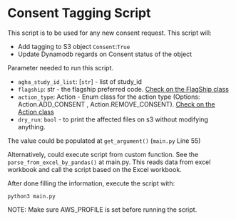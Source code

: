 # Consent Tagging Script

This script is to be used for any new consent request. This script will:
- Add tagging to S3 object `Consent`:`True` 
- Update Dynamodb regards on Consent status of the object

Parameter needed to run this script.
- `agha_study_id_list`: [`str`] - list of study_id
- `flagship`: str - the flagship preferred code. [Check on the FlagShip class](../../lambdas/layers/util/util/agha.py#L9)
- `action_type`: Action - Enum class for the action type (Options: Action.ADD_CONSENT , Action.REMOVE_CONSENT). [Check on the Action class](main.py#L40)
- `dry_run`: `bool` - to print the affected files on s3 without modifying anything.  

The value could be populated at `get_argument()` (`main.py` Line 55) 

Alternatively, could execute script from custom function. See the `parse_from_excel_by_pandas()` at main.py.
This reads data from excel workbook and call the script based on the Excel workbook.

After done filling the information, execute the script with:
```
python3 main.py
```

NOTE: Make sure AWS_PROFILE is set before running the script.